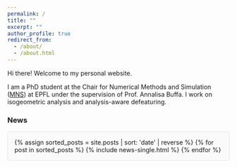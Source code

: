 ```yaml
---
permalink: /
title: ""
excerpt: ""
author_profile: true
redirect_from: 
  - /about/
  - /about.html
---
```


Hi there! Welcome to my personal website.

I am a PhD student at the Chair for Numerical Methods and Simulation ([MNS](https://mns.epfl.ch)) at EPFL under the supervision of Prof. Annalisa Buffa. I work on isogeometric analysis and analysis-aware defeaturing.

### News

<div style="max-height: 300px; overflow-y: auto; border: 1px solid #e3e3e3; border-radius: 5px; padding: 15px; background-color: #fafafa;">
{% assign sorted_posts = site.posts | sort: 'date' | reverse %}
{% for post in sorted_posts %}
  {% include news-single.html %}
{% endfor %}
</div>